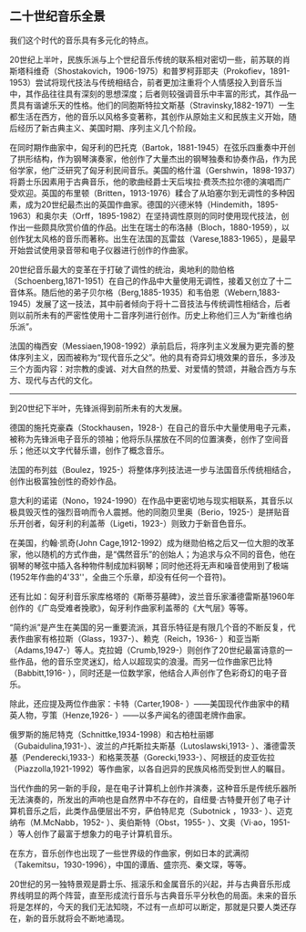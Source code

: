 

## 二十世纪音乐全景

我们这个时代的音乐具有多元化的特点。

20世纪上半叶，民族乐派与上个世纪音乐传统的联系相对密切一些，前苏联的肖斯塔科维奇（Shostakovich，1906-1975）和普罗柯菲耶夫（Prokofiev，1891-1953）尝试将现代技法与传统相结合，前者更加注重将个人情感投入到音乐当中，其作品往往具有深刻的思想深度；后者则较强调音乐中丰富的形式，其作品一贯具有谐谑乐天的性格。他们的同胞斯特拉文斯基（Stravinsky,1882-1971）一生都生活在西方，他的音乐以风格多变著称，其创作从原始主义和民族主义开始，随后经历了新古典主义、美国时期、序列主义几个阶段。

在同时期作曲家中，匈牙利的巴托克（Bartok，1881-1945）在弦乐四重奏中开创了拱形结构，作为钢琴演奏家，他创作了大量杰出的钢琴独奏和协奏作品，作为民俗学家，他广泛研究了匈牙利民间音乐。美国的格什温（Gershwin，1898-1937）将爵士乐因素用于古典音乐，他的歌曲经爵士天后埃拉·费茨杰拉尔德的演唱而广受欢迎。英国的布里顿（Britten，1913-1976）糅合了从珀塞尔到无调性的多种因素，成为20世纪最杰出的英国作曲家。德国的兴德米特（Hindemith，1895-1963）和奥尔夫（Orff，1895-1982）在坚持调性原则的同时使用现代技法，创作出一些颇具欣赏价值的作品。出生在瑞士的布洛赫（Bloch，1880-1959），以创作犹太风格的音乐而著称。出生在法国的瓦雷兹（Varese,1883-1965），是最早开始尝试使用录音带和电子仪器进行创作的作曲家。

20世纪音乐最大的变革在于打破了调性的统治，奥地利的勋伯格（Schoenberg,1871-1951）在自己的作品中大量使用无调性，接着又创立了十二音体系。随后他的弟子贝尔格（Berg,1885-1935）和韦伯恩（Webern,1883-1945）发展了这一技法，其中前者倾向于将十二音技法与传统调性相结合，后者则以前所未有的严密性使用十二音序列进行创作。历史上称他们三人为“新维也纳乐派”。

法国的梅西安（Messiaen,1908-1992）承前启后，将序列主义发展为更完善的整体序列主义，因而被称为“现代音乐之父”。他的具有奇异幻境效果的音乐，多涉及三个方面内容：对宗教的虔诚、对大自然的热爱、对爱情的赞颂，并融合西方与东方、现代与古代的文化。

---

到20世纪下半叶，先锋派得到前所未有的大发展。

德国的施托克豪森（Stockhausen，1928-）在自己的音乐中大量使用电子元素，被称为先锋派电子音乐的领袖；他将乐队摆放在不同的位置演奏，创作了空间音乐；他还以文字代替乐谱，创作了概念音乐。

法国的布列兹（Boulez，1925-）将整体序列技法进一步与法国音乐传统相结合，创作出极富独创性的奇妙作品。

意大利的诺诺（Nono，1924-1990）在作品中更密切地与现实相联系，其音乐以极具毁灭性的强烈音响而令人震撼。他的同胞贝里奥（Berio，1925-）是拼贴音乐开创者，匈牙利的利盖蒂（Ligeti，1923-）则致力于新音色音乐。

在美国，约翰·凯奇(John Cage,1912-1992）成为继勋伯格之后又一位大胆的改革家，他以随机的方式作曲，是“偶然音乐”的创始人；为追求与众不同的音色，他在钢琴的琴弦中插入各种物件制成加料钢琴；同时他还将无声和噪音使用到了极端(1952年作曲的4'33''，全曲三个乐章，却没有任何一个音符)。

还有比如：匈牙利音乐家库格塔的《斯蒂芬墓碑》，波兰音乐家潘德雷斯基1960年创作的《广岛受难者挽歌》，匈牙利作曲家利盖蒂的《大气层》等等。

“简约派”是产生在美国的另一重要流派，其音乐特征是有限几个音的不断反复，代表作曲家有格拉斯（Glass，1937-）、赖克（Reich，1936- ）和亚当斯（Adams,1947-）等人。克拉姆（Crumb,1929-）则创作了20世纪最富诗意的一些作品，他的音乐空灵迷幻，给人以超现实的浪漫。而另一位作曲家巴比特（Babbitt,1916- ），同时还是一位数学家，他结合人声创作了色彩奇幻的电子音乐。

除此，还应提及两位作曲家：卡特（Carter,1908- ）——美国现代作曲家中的精英人物，亨策（Henze,1926- ）——以多产闻名的德国老牌作曲家。

俄罗斯的施尼特克（Schnittke,1934-1998）和古柏杜丽娜（Gubaidulina,1931-）、波兰的卢托斯拉夫斯基（Lutoslawski,1913- ）、潘德雷茨基（Penderecki,1933-）和格莱茨基（Gorecki,1933-）、阿根廷的皮亚佐拉（Piazzolla,1921-1992）等作曲家，以各自迥异的民族风格而受到世人的瞩目。

当代作曲的另一新的手段，是在电子计算机上创作并演奏，这种音乐是传统乐器所无法演奏的，所发出的声响也是自然界中不存在的，自纽曼·古特曼开创了电子计算机音乐之后，此类作品便层出不穷，萨伯特尼克（Subotnick ，1933- ）、迈克纳布（M.McNabb，1952- ）、奥伯斯特（Obst，1955- ）、文奥（Vi·ao，1951- ）等人创作了最富于想象力的电子计算机音乐。

在东方，音乐创作也出现了一些世界级的作曲家，例如日本的武满彻（Takemitsu，1930-1996），中国的谭盾、盛宗亮、秦文琛，等等。

20世纪的另一独特景观是爵士乐、摇滚乐和金属音乐的兴起，并与古典音乐形成界线明显的两个阵营，直至形成流行音乐与古典音乐平分秋色的局面。未来的音乐将是怎样的，今天的我们无法知晓，不过有一点却可以断定，那就是只要人类还存在，新的音乐就将会不断地涌现。 



